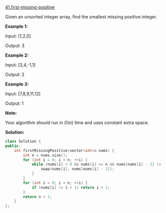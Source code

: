 [41.first-missing-positive](https://leetcode.com/problems/first-missing-positive/)  

Given an unsorted integer array, find the smallest missing positive integer.

**Example 1:**

  
Input: \[1,2,0\]
  
Output: 3
  

**Example 2:**

  
Input: \[3,4,-1,1\]
  
Output: 2
  

**Example 3:**

  
Input: \[7,8,9,11,12\]
  
Output: 1
  

**Note:**

Your algorithm should run in _O_(_n_) time and uses constant extra space.  



**Solution:**  

```cpp
class Solution {
public:
    int firstMissingPositive(vector<int>& nums) {
        int n = nums.size();
        for (int i = 0; i < n; ++i) {
            while (nums[i] > 0 && nums[i] <= n && nums[nums[i] - 1] != nums[i]) {
                swap(nums[i], nums[nums[i] - 1]);
            }
        }
        for (int i = 0; i < n; ++i) {
            if (nums[i] != i + 1) return i + 1;
        }
        return n + 1;
    }
};
```
      